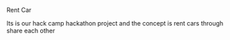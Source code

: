 Rent Car 

Its is our hack camp hackathon project and the concept is rent cars through share each other
